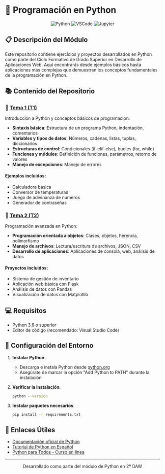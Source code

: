 # 🐍 Programación en Python

<div align="center">
  <img src="https://img.shields.io/badge/Python-3776AB?style=for-the-badge&logo=python&logoColor=white" alt="Python"/>
  <img src="https://img.shields.io/badge/VSCode-007ACC?style=for-the-badge&logo=visual-studio-code&logoColor=white" alt="VSCode"/>
  <img src="https://img.shields.io/badge/Jupyter-F37626?style=for-the-badge&logo=jupyter&logoColor=white" alt="Jupyter"/>
</div>

## 📋 Descripción del Módulo

Este repositorio contiene ejercicios y proyectos desarrollados en Python como parte del Ciclo Formativo de Grado Superior en Desarrollo de Aplicaciones Web. Aquí encontrarás desde ejemplos básicos hasta aplicaciones más complejas que demuestran los conceptos fundamentales de la programación en Python.

## 📚 Contenido del Repositorio

### 📁 [Tema 1 (T1)](./T1/)

Introducción a Python y conceptos básicos de programación:
- **Sintaxis básica**: Estructura de un programa Python, indentación, comentarios
- **Variables y tipos de datos**: Números, cadenas, listas, tuplas, diccionarios
- **Estructuras de control**: Condicionales (if-elif-else), bucles (for, while)
- **Funciones y módulos**: Definición de funciones, parámetros, retorno de valores
- **Manejo de excepciones**: Manejo de errores

#### Ejemplos incluidos:
- Calculadora básica
- Conversor de temperaturas
- Juego de adivinanza de números
- Generador de contraseñas

### 📁 [Tema 2 (T2)](./T2/)

Programación avanzada en Python:
- **Programación orientada a objetos**: Clases, objetos, herencia, polimorfismo
- **Manejo de archivos**: Lectura/escritura de archivos, JSON, CSV
- **Desarrollo de aplicaciones**: Aplicaciones de consola, web, análisis de datos

#### Proyectos incluidos:
- Sistema de gestión de inventario
- Aplicación web básica con Flask
- Análisis de datos con Pandas
- Visualización de datos con Matplotlib

## 💻 Requisitos

- Python 3.6 o superior
- Editor de código (recomendado: Visual Studio Code)

## 🔧 Configuración del Entorno

1. **Instalar Python**:
   - Descarga e instala Python desde [python.org](https://www.python.org/downloads/)
   - Asegúrate de marcar la opción "Add Python to PATH" durante la instalación

2. **Verificar la instalación**:
   ```bash
   python --version
   ```

3. **Instalar paquetes necesarios**:
   ```bash
   pip install -r requirements.txt
   ```

## 🔗 Enlaces Útiles

- [Documentación oficial de Python](https://docs.python.org/es/3/)
- [Tutorial de Python en Español](https://docs.python.org/es/3/tutorial/index.html)
- [Python para Todos - Curso en línea](https://www.py4e.com/)

---

<div align="center">
  <p>Desarrollado como parte del módulo de Python en 2º DAW</p>
</div>